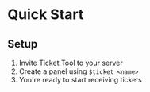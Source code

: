 # Quick Start

## Setup

1. Invite Ticket Tool to your server
1. Create a panel using `$ticket <name>`
1. You're ready to start receiving tickets


